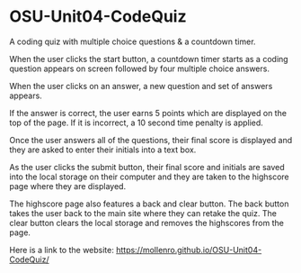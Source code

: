 # OSU-Unit04-CodeQuiz
A coding quiz with multiple choice questions &amp; a countdown timer.

When the user clicks the start button, a countdown timer starts as a coding question appears on screen followed by four multiple choice answers.

When the user clicks on an answer, a new question and set of answers appears. 

If the answer is correct, the user earns 5 points which are displayed on the top of the page. If it is incorrect, a 10 second time penalty is applied.

Once the user answers all of the questions, their final score is displayed and they are asked to enter their initials into a text box. 

As the user clicks the submit button, their final score and initials are saved into the local storage on their computer and they are taken to the highscore page where they are displayed.

The highscore page also features a back and clear button. The back button takes the user back to the main site where they can retake the quiz. The clear button clears the local storage and removes the highscores from the page.



Here is a link to the website: https://mollenro.github.io/OSU-Unit04-CodeQuiz/
